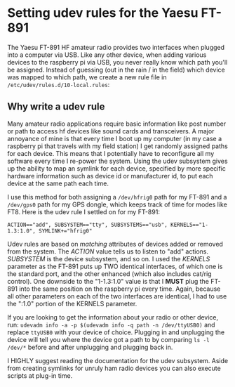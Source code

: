 # Setting udev rules for the Yaesu FT-891

The Yaesu FT-891 HF amateur radio provides two interfaces when plugged into a computer via USB. Like any other device, when adding various devices to the raspberry pi via USB, you never really know which path you'll be assigned. Instead of guessing (out in the rain / in the field) which device was mapped to which path, we create a new rule file in `/etc/udev/rules.d/10-local.rules`:

## Why write a udev rule

Many amateur radio applications require basic information like post number or path to access hf devices like sound cards and transceivers. A major annoyance of mine is that every time I boot up my computer (in my case a raspberry pi that travels with my field station) I get randomly assigned paths for each device. This means that I potentially have to reconfigure all my software every time I re-power the system. Using the udev subsystem gives up the ability to map an symlink for each device, specified by more specific hardware information such as device id or manufacturer id, to put each device at the same path each time. 

I use this method for both assigning a `/dev/hfrig0` path for my FT-891 and a `/dev/gps0` path for my GPS dongle, which keeps track of time for modes like FT8. Here is the udev rule I settled on for my FT-891:

```
ACTION=="add", SUBSYSTEM=="tty", SUBSYSTEMS=="usb", KERNELS=="1-1.3:1.0", SYMLINK+="hfrig0"
```

Udev rules are based on *matching* attributes of devices added or removed from the system. The *ACTION* value tells us to listen to "add" actions. *SUBSYSTEM* is the device subsystem, and so on. I used the *KERNELS* parameter as the FT-891 puts up TWO identical interfaces, of which one is the standard port, and the other enhanced (which also includes cat/rig control). One downside to the "1-1.3:1.0" value is that I **MUST** plug the FT-891 into the same position on the raspberry pi every time. Again, because all other parameters on each of the two interfaces are identical, I had to use the ":1.0" portion of the KERNELS parameter.

If you are looking to get the information about your radio or other device, run: `udevadm info -a -p $(udevadm info -q path -n /dev/ttyUSB0)` and replace `ttyUSB0` with your device of choice. Plugging in and unplugging the device will tell you where the device got a path to by comparing `ls -l /dev/*` before and after unplugging and plugging back in.

I HIGHLY suggest reading the documentation for the udev subsystem. Aside from creating symlinks for unruly ham radio devices you can also execute scripts at plug-in time.

